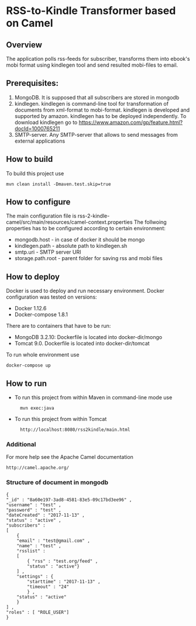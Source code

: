 RSS-to-Kindle Transformer based on Camel
========================================

## Overview
The application polls rss-feeds for subscriber, transforms them into ebook's mobi format using kindlegen tool
and send resulted mobi-files to email.


## Prerequisites:
1. MongoDB. It is supposed that all subscribers are stored in mongodb
2. kindlegen. kindlegen is command-line tool for transformation of documents from xml-format to mobi-format.
kindlegen is developed and supported by amazon.  kindlegen has to be deployed independently. To download kindlegen go to https://www.amazon.com/gp/feature.html?docId=1000765211
3. SMTP-server. Any SMTP-server that allows to send messages from external applications


## How to build
To build this project use

    mvn clean install -Dmaven.test.skip=true


## How to configure
The main configuration file is rss-2-kindle-camel/src/main/resources/camel-context.properties
The follwoing properties has to be configured according to certain environment:
* mongodb.host - in case of docker it should be mongo
* kindlegen.path - absolute path to kindlegen.sh 
* smtp.uri - SMTP server URI
* storage.path.root - parent folder for saving rss and mobi files 


## How to deploy
Docker is used to deploy and run necessary environment. 
Docker configuration was tested on versions:
* Docker 1.12.6
* Docker-compose 1.8.1

There are to containers that have to be run: 
* MongoDB 3.2.10: Dockerfile is located into docker-dir/mongo 
* Tomcat 9.0. Dockerfile is located into docker-dir/tomcat

To run whole environment use

    docker-compose up 

    
## How to run
* To run this project from within Maven in command-line mode use

        mvn exec:java


* To run this project from within Tomcat

        http://localhost:8080/rss2kindle/main.html


### Additional
For more help see the Apache Camel documentation

    http://camel.apache.org/

### Structure of document in mongodb

    { 
    "_id" : "8a60e197-3ad8-4581-83e5-09c17bd3ee96" , 
    "username" : "test" , 
    "password" : "test" , 
    "dateCreated" : "2017-11-13" ,
    "status" : "active" ,
    "subscribers" : 
    [ 
        { 
        "email" : "test@gmail.com" , 
        "name" : "test" , 
        "rsslist" : 
        [ 
            { "rss" : "test.org/feed" , 
            "status" : "active"}
        ] , 
        "settings" : { 
            "starttime" : "2017-11-13" , 
            "timeout" : "24"
            } , 
        "status" : "active"
        }
    ] , 
    "roles" : [ "ROLE_USER"]
    }
